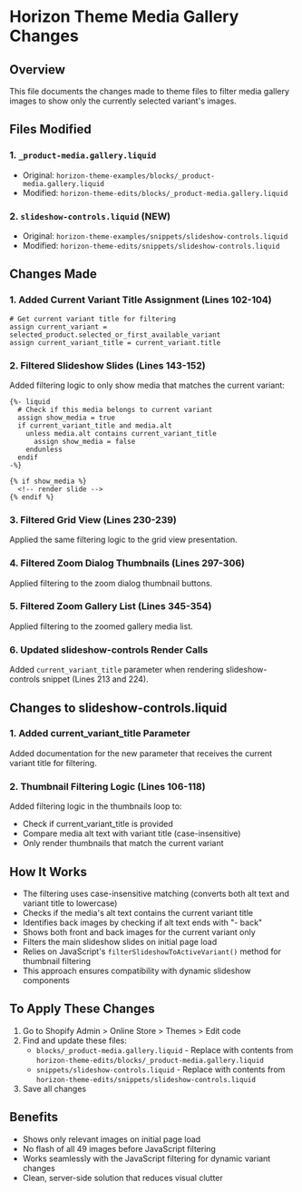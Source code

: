 # Horizon Theme Media Gallery Changes

## Overview
This file documents the changes made to theme files to filter media gallery images to show only the currently selected variant's images.

## Files Modified

### 1. `_product-media.gallery.liquid`
- Original: `horizon-theme-examples/blocks/_product-media.gallery.liquid`
- Modified: `horizon-theme-edits/blocks/_product-media.gallery.liquid`

### 2. `slideshow-controls.liquid` (NEW)
- Original: `horizon-theme-examples/snippets/slideshow-controls.liquid`
- Modified: `horizon-theme-edits/snippets/slideshow-controls.liquid`

## Changes Made

### 1. Added Current Variant Title Assignment (Lines 102-104)
```liquid
# Get current variant title for filtering
assign current_variant = selected_product.selected_or_first_available_variant
assign current_variant_title = current_variant.title
```

### 2. Filtered Slideshow Slides (Lines 143-152)
Added filtering logic to only show media that matches the current variant:
```liquid
{%- liquid
  # Check if this media belongs to current variant
  assign show_media = true
  if current_variant_title and media.alt
    unless media.alt contains current_variant_title
      assign show_media = false
    endunless
  endif
-%}

{% if show_media %}
  <!-- render slide -->
{% endif %}
```

### 3. Filtered Grid View (Lines 230-239)
Applied the same filtering logic to the grid view presentation.

### 4. Filtered Zoom Dialog Thumbnails (Lines 297-306)
Applied filtering to the zoom dialog thumbnail buttons.

### 5. Filtered Zoom Gallery List (Lines 345-354)
Applied filtering to the zoomed gallery media list.

### 6. Updated slideshow-controls Render Calls
Added `current_variant_title` parameter when rendering slideshow-controls snippet (Lines 213 and 224).

## Changes to slideshow-controls.liquid

### 1. Added current_variant_title Parameter
Added documentation for the new parameter that receives the current variant title for filtering.

### 2. Thumbnail Filtering Logic (Lines 106-118)
Added filtering logic in the thumbnails loop to:
- Check if current_variant_title is provided
- Compare media alt text with variant title (case-insensitive)
- Only render thumbnails that match the current variant

## How It Works
- The filtering uses case-insensitive matching (converts both alt text and variant title to lowercase)
- Checks if the media's alt text contains the current variant title
- Identifies back images by checking if alt text ends with "- back"
- Shows both front and back images for the current variant only
- Filters the main slideshow slides on initial page load
- Relies on JavaScript's `filterSlideshowToActiveVariant()` method for thumbnail filtering
- This approach ensures compatibility with dynamic slideshow components

## To Apply These Changes
1. Go to Shopify Admin > Online Store > Themes > Edit code
2. Find and update these files:
   - `blocks/_product-media.gallery.liquid` - Replace with contents from `horizon-theme-edits/blocks/_product-media.gallery.liquid`
   - `snippets/slideshow-controls.liquid` - Replace with contents from `horizon-theme-edits/snippets/slideshow-controls.liquid`
3. Save all changes

## Benefits
- Shows only relevant images on initial page load
- No flash of all 49 images before JavaScript filtering
- Works seamlessly with the JavaScript filtering for dynamic variant changes
- Clean, server-side solution that reduces visual clutter